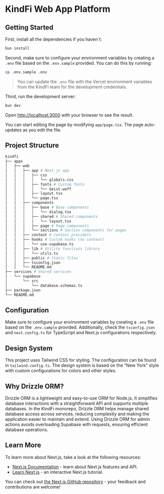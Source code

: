 # KindFi Web App Platform

## Getting Started

First, install all the dependencies if you haven´t:

```bash
bun install
```

Second, make sure to configure your environment variables by creating a `.env` file based on the `.env.sample` provided. You can do this by running:

```bash
cp .env.sample .env
```

> You can update the `.env` file with the Vercel environment variables from the KindFi team for the development credentials.

Third, run the development server:

```bash
bun dev
```

Open [http://localhost:3000](http://localhost:3000) with your browser to see the result.

You can start editing the page by modifying `app/page.tsx`. The page auto-updates as you edit the file.

## Project Structure

```bash
kindfi
├── apps
│   ├── web
│   │   ├── app # Next.js app
│   │   │   ├── css
│   │   │   │   └── globals.css
│   │   │   ├── fonts # Custom fonts
│   │   │   │   └── Geist.woff
│   │   │   ├── layout.tsx
│   │   │   └── page.tsx
│   │   ├── components
│   │   │   ├── base # Base components
│   │   │   │   └── dialog.tsx
│   │   │   ├── shared # Shared components
│   │   │   │   └── layout.tsx
│   │   │   ├── page # Page components
│   │   │   └── sections # Section components for pages
│   │   ├── context # Context providers
│   │   ├── hooks # Custom hooks (no context)
│   │   │   └── use-supabase.ts
│   │   ├── lib # Utility functions library
│   │   │   └── utils.ts
│   │   ├── public # Static files
│   │   ├── tsconfig.json
│   │   └── README.md
├── services # Shared services
│   └── supabase
│       └── src
│           └── database.schemas.ts
├── package.json
└── README.md
```

## Configuration

Make sure to configure your environment variables by creating a `.env` file based on the `.env.sample` provided. Additionally, check the `tsconfig.json` and `next.config.ts` for TypeScript and Next.js configurations respectively.

## Design System

This project uses Tailwind CSS for styling. The configuration can be found in `tailwind.config.ts`. The design system is based on the "New York" style with custom configurations for colors and other styles.

## Why Drizzle ORM?

Drizzle ORM is a lightweight and easy-to-use ORM for Node.js. It simplifies database interactions with a straightforward API and supports multiple databases. In the KindFi monorepo, Drizzle ORM helps manage shared database access across services, reducing complexity and making the application easier to maintain and extend. Using Drizzle ORM for admin actions avoids overloading Supabase with requests, ensuring efficient database operations.

## Learn More

To learn more about Next.js, take a look at the following resources:

- [Next.js Documentation](https://nextjs.org/docs) - learn about Next.js features and API.
- [Learn Next.js](https://nextjs.org/learn) - an interactive Next.js tutorial.

You can check out [the Next.js GitHub repository](https://github.com/vercel/next.js) - your feedback and contributions are welcome!
